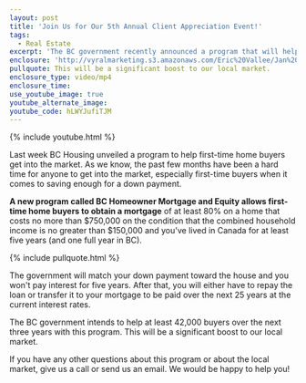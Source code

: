 ```yaml
---
layout: post
title: 'Join Us for Our 5th Annual Client Appreciation Event!'
tags:
  - Real Estate
excerpt: 'The BC government recently announced a program that will help up to 42,000 first-time home buyers get into the market over the next three years.'
enclosure: 'http://vyralmarketing.s3.amazonaws.com/Eric%20Vallee/Jan%201.mp4'
pullquote: This will be a significant boost to our local market.
enclosure_type: video/mp4
enclosure_time:
use_youtube_image: true
youtube_alternate_image:
youtube_code: hLWYJufiTJM
---
```



{% include youtube.html %}

Last week BC Housing unveiled a program to help first-time home buyers get into the market. As we know, the past few months have been a hard time for anyone to get into the market, especially first-time buyers when it comes to saving enough for a down payment.

**A new program called BC Homeowner Mortgage and Equity allows first-time home buyers to obtain a mortgage** of at least 80% on a home that costs no more than $750,000 on the condition that the combined household income is no greater than $150,000 and you've lived in Canada for at least five years (and one full year in BC).

{% include pullquote.html %}

The government will match your down payment toward the house and you won't pay interest for five years. After that, you will either have to repay the loan or transfer it to your mortgage to be paid over the next 25 years at the current interest rates.

The BC government intends to help at least 42,000 buyers over the next three years with this program. This will be a significant boost to our local market.

If you have any other questions about this program or about the local market, give us a call or send us an email. We would be happy to help you!
<br>&nbsp;